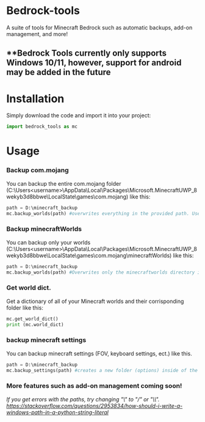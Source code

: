 # Bedrock-tools
A suite of tools for Minecraft Bedrock such as automatic backups, add-on management, and more!

## **Bedrock Tools currently only supports Windows 10/11, however, support for android may be added in the future

# Installation

Simply download the code and import it into your project:
``` python
import bedrock_tools as mc
```

# Usage

### Backup com.mojang
You can backup the entire com.mojang folder (C:\Users\<username>\AppData\Local\Packages\Microsoft.MinecraftUWP_8wekyb3d8bbwe\LocalState\games\com.mojang) like this:
``` python
path = D:\minecraft_backup
mc.backup_worlds(path) #overwrites everything in the provided path. Use with caution
```


### Backup minecraftWorlds
You can backup only your worlds (C:\Users\<username>\AppData\Local\Packages\Microsoft.MinecraftUWP_8wekyb3d8bbwe\LocalState\games\com.mojang\minecraftWorlds) like this:
``` python
path = D:\minecraft_backup
mc.backup_worlds(path) #Overwrites only the minecraftworlds directory in the provided location. It shoudn't effect anything else, however, proceed with caution.
```

### Get world dict.

Get a dictionary of all of your Minecraft worlds and their corrisponding folder like this:
``` python
mc.get_world_dict()
print (mc.world_dict)
```

### backup minecraft settings
You can backup minecraft settings (FOV, keyboard settings, ect.) like this.
``` python
path = D:\minecraft_backup
mc.backup_settings(path) #creates a new folder (options) inside of the provided location containing the options.txt file. this should not overwrite exsisting backups.
```

### More features such as add-on management coming soon!

*If you get errors with the paths, try changing "\\" to "\/" or "\\\\". https://stackoverflow.com/questions/2953834/how-should-i-write-a-windows-path-in-a-python-string-literal*
